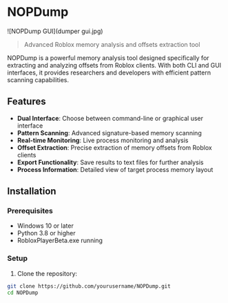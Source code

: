 # NOPDump

![NOPDump GUI](dumper gui.jpg)

> Advanced Roblox memory analysis and offsets extraction tool

NOPDump is a powerful memory analysis tool designed specifically for extracting and analyzing offsets from Roblox clients. With both CLI and GUI interfaces, it provides researchers and developers with efficient pattern scanning capabilities.

## Features

- **Dual Interface**: Choose between command-line or graphical user interface
- **Pattern Scanning**: Advanced signature-based memory scanning
- **Real-time Monitoring**: Live process monitoring and analysis
- **Offset Extraction**: Precise extraction of memory offsets from Roblox clients
- **Export Functionality**: Save results to text files for further analysis
- **Process Information**: Detailed view of target process memory layout

## Installation

### Prerequisites
- Windows 10 or later
- Python 3.8 or higher
- RobloxPlayerBeta.exe running

### Setup
1. Clone the repository:
```bash
git clone https://github.com/yourusername/NOPDump.git
cd NOPDump
